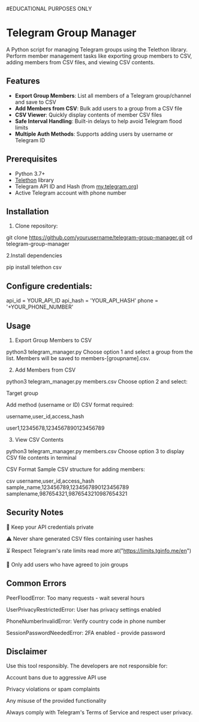 #EDUCATIONAL PURPOSES ONLY

# Telegram Group Manager

A Python script for managing Telegram groups using the Telethon library. Perform member management tasks like exporting group members to CSV, adding members from CSV files, and viewing CSV contents.

## Features

- **Export Group Members**: List all members of a Telegram group/channel and save to CSV
- **Add Members from CSV**: Bulk add users to a group from a CSV file 
- **CSV Viewer**: Quickly display contents of member CSV files
- **Safe Interval Handling**: Built-in delays to help avoid Telegram flood limits
- **Multiple Auth Methods**: Supports adding users by username or Telegram ID

## Prerequisites

- Python 3.7+
- [Telethon](https://docs.telethon.dev/) library
- Telegram API ID and Hash (from [my.telegram.org](https://my.telegram.org))
- Active Telegram account with phone number

## Installation

1. Clone repository:

git clone https://github.com/yourusername/telegram-group-manager.git
cd telegram-group-manager

2.Install dependencies

pip install telethon csv


## Configure credentials:

api_id = YOUR_API_ID
api_hash = 'YOUR_API_HASH'
phone = '+YOUR_PHONE_NUMBER'



## Usage

1. Export Group Members to CSV

python3 telegram_manager.py
Choose option 1 and select a group from the list. Members will be saved to members-[groupname].csv.

2. Add Members from CSV

python3 telegram_manager.py members.csv
Choose option 2 and select:

Target group

Add method (username or ID)
CSV format required:

username,user_id,access_hash

user1,12345678,1234567890123456789

3. View CSV Contents

python3 telegram_manager.py members.csv
Choose option 3 to display CSV file contents in terminal

CSV Format
Sample CSV structure for adding members:

csv
username,user_id,access_hash
sample_name,123456789,1234567890123456789
samplename,987654321,9876543210987654321



## Security Notes


🔐 Keep your API credentials private

⚠️ Never share generated CSV files containing user hashes

⏳ Respect Telegram's rate limits read more at("https://limits.tginfo.me/en")

👥 Only add users who have agreed to join groups


## Common Errors

PeerFloodError: Too many requests - wait several hours

UserPrivacyRestrictedError: User has privacy settings enabled

PhoneNumberInvalidError: Verify country code in phone number

SessionPasswordNeededError: 2FA enabled - provide password

## Disclaimer

Use this tool responsibly. The developers are not responsible for:

Account bans due to aggressive API use

Privacy violations or spam complaints

Any misuse of the provided functionality

Always comply with Telegram's Terms of Service and respect user privacy.



